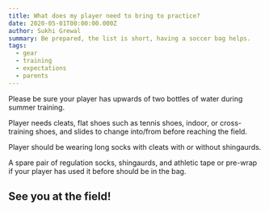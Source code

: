 ```yaml
---
title: What does my player need to bring to practice?
date: 2020-05-01T00:00:00.000Z
author: Sukhi Grewal
summary: Be prepared, the list is short, having a soccer bag helps.
tags:
  - gear
  - training
  - expectations
  - parents
---
```


Please be sure your player has upwards of two bottles of water during summer training. 

Player needs cleats, flat shoes such as tennis shoes, indoor, or cross-training shoes, and slides to change into/from before reaching the field.

Player should be wearing long socks with cleats with or without shingaurds.

A spare pair of regulation socks, shingaurds, and athletic tape or pre-wrap if your player has used it before should be in the bag.

## See you at the field!
